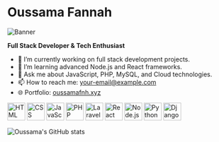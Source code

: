 # Oussama Fannah

![Banner]([https://link-to-your-image](https://res.cloudinary.com/dq7kjds8s/image/upload/v1727835161/kf2wzb2z1rmu0rabmdiq.gif))

**Full Stack Developer & Tech Enthusiast**

- 🔭 I’m currently working on full stack development projects.
- 🌱 I’m learning advanced Node.js and React frameworks.
- 💬 Ask me about JavaScript, PHP, MySQL, and Cloud technologies.
- 📫 How to reach me: [your-email@example.com](mailto:your-email@example.com)
- 🌐 Portfolio: [oussamafnh.xyz](https://www.oussamafnh.xyz)



<img src="https://img.icons8.com/color/48/000000/html-5.png" alt="HTML" width="40" height="40"/>
<img src="https://img.icons8.com/color/48/000000/css3.png" alt="CSS" width="40" height="40"/>
<img src="https://img.icons8.com/color/48/000000/javascript.png" alt="JavaScript" width="40" height="40"/>
<img src="https://img.icons8.com/officel/48/000000/php-logo.png" alt="PHP" width="40" height="40"/>
<img src="https://img.icons8.com/color/48/000000/laravel.png" alt="Laravel" width="40" height="40"/>
<img src="https://img.icons8.com/plasticine/100/000000/react.png" alt="React" width="40" height="40"/>
<img src="https://img.icons8.com/color/48/000000/nodejs.png" alt="Node.js" width="40" height="40"/>
<img src="https://img.icons8.com/color/48/000000/python.png" alt="Python" width="40" height="40"/>
<img src="https://img.icons8.com/ios-filled/50/000000/django.png" alt="Django" width="40" height="40"/>




![Oussama's GitHub stats](https://github-readme-stats.vercel.app/api?username=oussamafnh&show_icons=true&theme=radical)
